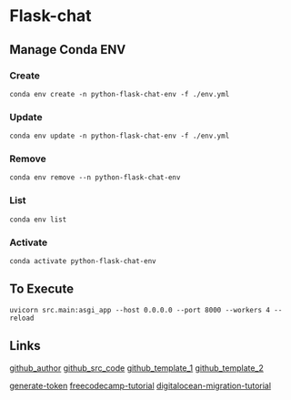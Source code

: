 # Flask-chat

## Manage Conda ENV

### Create
```
conda env create -n python-flask-chat-env -f ./env.yml
```

### Update
```
conda env update -n python-flask-chat-env -f ./env.yml
```

### Remove
```
conda env remove --n python-flask-chat-env
```

### List
```
conda env list
```

### Activate
```
conda activate python-flask-chat-env
```

## To Execute

```
uvicorn src.main:asgi_app --host 0.0.0.0 --port 8000 --workers 4 --reload
```

## Links

[github_author](https://github.com/Diegoomal)
[github_src_code](https://github.com/Diegoomal/python-flask-chat)
[github_template_1](https://github.com/Diegoomal/rag-module)
[github_template_2](https://github.com/Diegoomal/PythonFlaskPlatformSetup)

[generate-token](https://github.com/settings/tokens)
[freecodecamp-tutorial](https://www.freecodecamp.org/news/how-to-authenticate-users-in-flask/)
[digitalocean-migration-tutorial](https://www.digitalocean.com/community/tutorials/how-to-perform-flask-sqlalchemy-migrations-using-flask-migrate)
